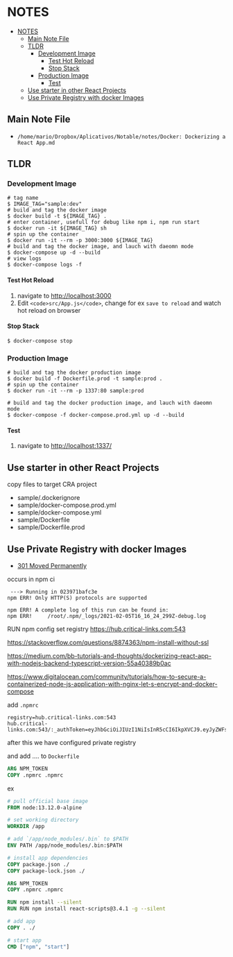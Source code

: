 # NOTES

- [NOTES](#notes)
  - [Main Note File](#main-note-file)
  - [TLDR](#tldr)
    - [Development Image](#development-image)
      - [Test Hot Reload](#test-hot-reload)
      - [Stop Stack](#stop-stack)
    - [Production Image](#production-image)
      - [Test](#test)
  - [Use starter in other React Projects](#use-starter-in-other-react-projects)
  - [Use Private Registry with docker Images](#use-private-registry-with-docker-images)

## Main Note File

- `/home/mario/Dropbox/Aplicativos/Notable/notes/Docker꞉ Dockerizing a React App.md`

## TLDR

### Development Image

```shell
# tag name
$ IMAGE_TAG="sample:dev"
# build and tag the docker image
$ docker build -t ${IMAGE_TAG} .
# enter container, usefull for debug like npm i, npm run start
$ docker run -it ${IMAGE_TAG} sh
# spin up the container
$ docker run -it --rm -p 3000:3000 ${IMAGE_TAG}
# build and tag the docker image, and lauch with daeomn mode
$ docker-compose up -d --build
# view logs
$ docker-compose logs -f
```

#### Test Hot Reload

1. navigate to <http://localhost:3000>
2. Edit `<code>src/App.js</code>`, change for ex `save to reload` and watch hot reload on browser

#### Stop Stack

```shell
$ docker-compose stop
```

### Production Image

```shell
# build and tag the docker production image
$ docker build -f Dockerfile.prod -t sample:prod .
# spin up the container
$ docker run -it --rm -p 1337:80 sample:prod

# build and tag the docker production image, and lauch with daeomn mode
$ docker-compose -f docker-compose.prod.yml up -d --build
```

#### Test

1. navigate to <http://localhost:1337/>

## Use starter in other React Projects

copy files to target CRA project

- sample/.dockerignore
- sample/docker-compose.prod.yml
- sample/docker-compose.yml
- sample/Dockerfile
- sample/Dockerfile.prod

## Use Private Registry with docker Images

- [301 Moved Permanently](https://docs.npmjs.com/docker-and-private-modules)


occurs in
npm ci

```shell
 ---> Running in 023971bafc3e
npm ERR! Only HTTP(S) protocols are supported

npm ERR! A complete log of this run can be found in:
npm ERR!     /root/.npm/_logs/2021-02-05T16_16_24_299Z-debug.log
```

RUN npm config set registry https://hub.critical-links.com:543


https://stackoverflow.com/questions/8874363/npm-install-without-ssl


https://medium.com/bb-tutorials-and-thoughts/dockerizing-react-app-with-nodejs-backend-typescript-version-55a40389b0ac

https://www.digitalocean.com/community/tutorials/how-to-secure-a-containerized-node-js-application-with-nginx-let-s-encrypt-and-docker-compose



add `.npmrc`

```shell
registry=hub.critical-links.com:543
hub.critical-links.com:543/:_authToken=eyJhbGciOiJIUzI1NiIsInR5cCI6IkpXVCJ9.eyJyZWFsX2dyb3VwcyI6eyJuYW1lIjoibWF......
```

after this we have configured private registry

and add .... to `Dockerfile`

```dockerfile
ARG NPM_TOKEN 
COPY .npmrc .npmrc  
```

ex

```dockerfile
# pull official base image
FROM node:13.12.0-alpine

# set working directory
WORKDIR /app

# add `/app/node_modules/.bin` to $PATH
ENV PATH /app/node_modules/.bin:$PATH

# install app dependencies
COPY package.json ./
COPY package-lock.json ./

ARG NPM_TOKEN 
COPY .npmrc .npmrc  

RUN npm install --silent
RUN RUN npm install react-scripts@3.4.1 -g --silent

# add app
COPY . ./

# start app
CMD ["npm", "start"]
```
